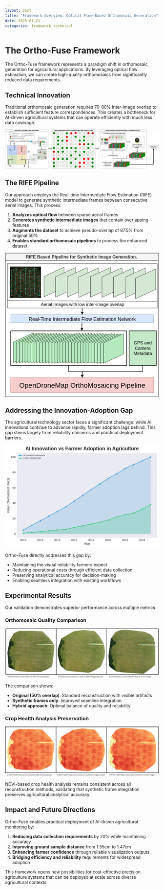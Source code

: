 ```yaml
---
layout: post
title: "Framework Overview: Optical Flow-Based Orthomosaic Generation"
date: 2025-01-21
categories: framework technical
---
```


# The Ortho-Fuse Framework

The Ortho-Fuse framework represents a paradigm shift in orthomosaic generation for agricultural applications. By leveraging optical flow estimation, we can create high-quality orthomosaics from significantly reduced data requirements.

## Technical Innovation

Traditional orthomosaic generation requires 70-80% inter-image overlap to establish sufficient feature correspondences. This creates a bottleneck for AI-driven agricultural systems that can operate efficiently with much less data coverage.

![Framework Overview](/assets/images/Generative_Ortho_Overview.png)

## The RIFE Pipeline

Our approach employs the Real-time Intermediate Flow Estimation (RIFE) model to generate synthetic intermediate frames between consecutive aerial images. This process:

1. **Analyzes optical flow** between sparse aerial frames
2. **Generates synthetic intermediate images** that contain overlapping features
3. **Augments the dataset** to achieve pseudo-overlap of 87.5% from original 50%
4. **Enables standard orthomosaic pipelines** to process the enhanced dataset

![RIFE Pipeline](/assets/images/RIFE_PIPELINE.drawio.png)

## Addressing the Innovation-Adoption Gap

The agricultural technology sector faces a significant challenge: while AI innovations continue to advance rapidly, farmer adoption lags behind. This gap stems largely from reliability concerns and practical deployment barriers.

![Innovation vs Adoption Trend](/assets/images/innovation_vs_adoption_tred.png)

Ortho-Fuse directly addresses this gap by:
- Maintaining the visual reliability farmers expect
- Reducing operational costs through efficient data collection
- Preserving analytical accuracy for decision-making
- Enabling seamless integration with existing workflows

## Experimental Results

Our validation demonstrates superior performance across multiple metrics:

### Orthomosaic Quality Comparison

![Orthomosaic Comparison](/assets/images/orthomosaic_comparison.png)

The comparison shows:
- **Original (50% overlap)**: Standard reconstruction with visible artifacts
- **Synthetic frames only**: Improved seamline integration
- **Hybrid approach**: Optimal balance of quality and reliability

### Crop Health Analysis Preservation

![Health Map Comparison](/assets/images/Health_map_comparison.png)

NDVI-based crop health analysis remains consistent across all reconstruction methods, validating that synthetic frame integration preserves agricultural analytical accuracy.

## Impact and Future Directions

Ortho-Fuse enables practical deployment of AI-driven agricultural monitoring by:

1. **Reducing data collection requirements** by 20% while maintaining accuracy
2. **Improving ground sample distance** from 1.55cm to 1.47cm
3. **Enhancing farmer confidence** through reliable visualization outputs
4. **Bridging efficiency and reliability** requirements for widespread adoption

This framework opens new possibilities for cost-effective precision agriculture systems that can be deployed at scale across diverse agricultural contexts.